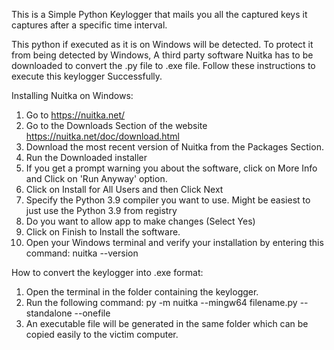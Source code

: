 This is a Simple Python Keylogger that mails you all the captured keys it captures after a specific time interval.

This python if executed as it is on Windows will be detected. To protect it from being detected by Windows,
A third party software Nuitka has to be downloaded to convert the .py file to .exe file.
Follow these instructions to execute this keylogger Successfully.

Installing Nuitka on Windows:

1. Go to https://nuitka.net/
2. Go to the Downloads Section of the website https://nuitka.net/doc/download.html
3. Download the most recent version of Nuitka from the Packages Section.
4. Run the Downloaded installer
5. If you get a prompt warning you about the software, click on More Info and Click on 'Run Anyway' option.
6. Click on Install for All Users and then Click Next
7. Specify the Python 3.9 compiler you want to use. Might be easiest to just use the Python 3.9 from registry
8. Do you want to allow app to make changes (Select Yes)
9. Click on Finish to Install the software.
10. Open your Windows terminal and verify your installation by entering this command:
      nuitka --version

How to convert the keylogger into .exe format:

1. Open the terminal in the folder containing the keylogger.
2. Run the following command:
      py -m nuitka --mingw64 filename.py --standalone --onefile
3. An executable file will be generated in the same folder which can be copied easily to the victim computer.
